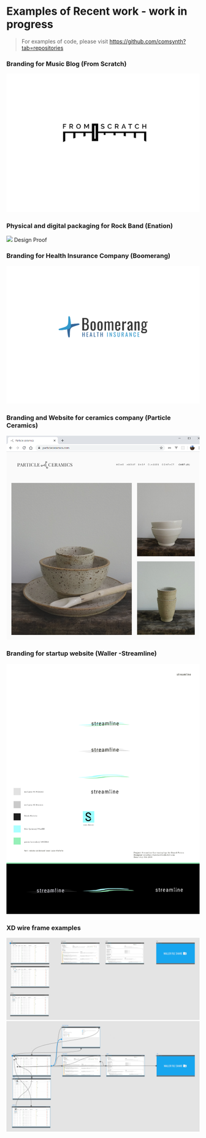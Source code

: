 # Examples of Recent work - work in progress
> For examples of code, please visit https://github.com/comsynth?tab=repositories

### **Branding for Music Blog** (From Scratch)
![](examples_of_work/fader01.png)

### Physical and digital packaging for Rock Band (Enation)
![](examples_of_work/Shock%20EP%20-%20Design%20Proof%20(W139).jpeg)
Design Proof

### Branding for Health Insurance Company (Boomerang)
![](examples_of_work/boomerang_v2.png)


### Branding and Website for ceramics company (Particle Ceramics)
![](examples_of_work/particle%20ceramics%20website.png)


### Branding for startup website (Waller -Streamline)
![](examples_of_work/steamline%20v3.png)

### XD wire frame examples
![](examples_of_work/streamline%20wire.png)
![](examples_of_work/streamline-%20lines.png)



